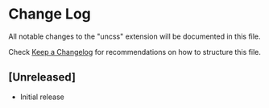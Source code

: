 # Change Log
All notable changes to the "uncss" extension will be documented in this file.

Check [Keep a Changelog](http://keepachangelog.com/) for recommendations on how to structure this file.

## [Unreleased]
- Initial release